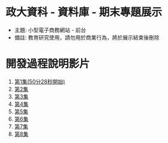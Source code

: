 # 政大資科 - 資料庫 - 期末專題展示
- 主題: 小型電子商務網站 - 前台
- 備註: 教育研究使用，請勿用於商業行為，將於展示結束後刪除

# 開發過程說明影片
1. [第1集(50分28秒開始)](https://youtu.be/NlLTlK8L4tI?t=3028)
2. [第2集](https://www.youtube.com/watch?v=kRrInps9yIQ)
3. [第3集](https://www.youtube.com/watch?v=6kH9UO-X-Z4)
4. [第4集](https://www.youtube.com/watch?v=KWUgdpUCVSU)
5. [第5集](https://www.youtube.com/watch?v=35NjFLa2z4o)
6. [第6集](https://www.youtube.com/watch?v=FbBbqaThQxc)
7. [第7集](https://www.youtube.com/watch?v=kQ6zeJksQpY)
8. [第8集](https://www.youtube.com/watch?v=l634mgRQus0)